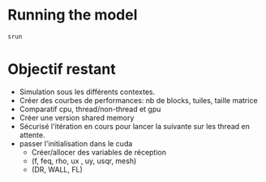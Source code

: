 Running the model
=================

```sh
srun 
```

Objectif restant
================

- Simulation sous les différents contextes.
- Créer des courbes de performances: nb de blocks, tuiles, taille matrice
- Comparatif cpu, thread/non-thread et gpu
- Créer une version shared memory
- Sécurisé l'itération en cours pour lancer la suivante sur les thread en attente.
- passer l'initialisation dans le cuda
  - Créer/allocer des variables de réception
  - (f, feq, rho, ux , uy, usqr, mesh)
  - (DR, WALL, FL)